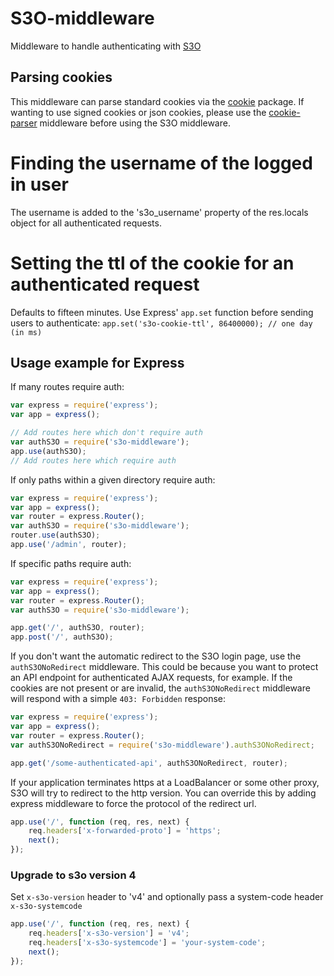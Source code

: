 # S3O-middleware
Middleware to handle authenticating with [S3O](http://s3o.ft.com/docs)

## Parsing cookies
This middleware can parse standard cookies via the [cookie](http://npmjs.com/package/cookie) package. If wanting to use signed cookies or json cookies, please use the [cookie-parser](https://www.npmjs.com/package/cookie-parser) middleware before using the S3O middleware.

# Finding the username of the logged in user
The username is added to the 's3o_username' property of the res.locals object for all authenticated requests.

# Setting the ttl of the cookie for an authenticated request
Defaults to fifteen minutes. Use Express' `app.set` function before sending users to authenticate:
`app.set('s3o-cookie-ttl', 86400000); // one day (in ms)`

## Usage example for Express
If many routes require auth:
```js
var express = require('express');
var app = express();

// Add routes here which don't require auth
var authS3O = require('s3o-middleware');
app.use(authS3O);
// Add routes here which require auth
```
If only paths within a given directory require auth:
```js
var express = require('express');
var app = express();
var router = express.Router();
var authS3O = require('s3o-middleware');
router.use(authS3O);
app.use('/admin', router);
```
If specific paths require auth:
```js
var express = require('express');
var app = express();
var router = express.Router();
var authS3O = require('s3o-middleware');

app.get('/', authS3O, router);
app.post('/', authS3O);
```

If you don't want the automatic redirect to the S3O login page, use the
`authS3ONoRedirect` middleware. This could be because you want to protect an
API endpoint for authenticated AJAX requests, for example. If the
cookies are not present or are invalid, the `authS3ONoRedirect`
middleware will respond with a simple `403: Forbidden` response:

```js
var express = require('express');
var app = express();
var router = express.Router();
var authS3ONoRedirect = require('s3o-middleware').authS3ONoRedirect;

app.get('/some-authenticated-api', authS3ONoRedirect, router);
```

If your application terminates https at a LoadBalancer or some other proxy, S3O will try to
redirect to the http version. You can override this by adding express middleware
to force the protocol of the redirect url.

```js
app.use('/', function (req, res, next) {
    req.headers['x-forwarded-proto'] = 'https';
    next();
});
```

### Upgrade to s3o version 4

Set `x-s3o-version` header to 'v4' and optionally pass a system-code header `x-s3o-systemcode`
```js
app.use('/', function (req, res, next) {
    req.headers['x-s3o-version'] = 'v4';
    req.headers['x-s3o-systemcode'] = 'your-system-code';
    next();
});
```
